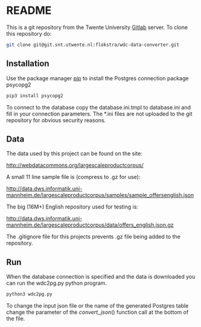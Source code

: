 # README

This is a git repository from the Twente University [Gitlab](https://git.snt.utwente.nl/) server. To clone this repository do:

```bash
git clone git@git.snt.utwente.nl:flokstra/wdc-data-converter.git
```

## Installation

Use the package manager [pip](https://pip.pypa.io/en/stable/) to install the 
Postgres connection package psycopg2

```bash
pip3 install psycopg2
```

To connect to the database copy the database.ini.tmpl to database.ini and fill
in your connection parameters. The *.ini files are not uploaded to the 
git repository for obvious security reasons.

## Data
The data used by this project can be found on the site:

<http://webdatacommons.org/largescaleproductcorpus/>

A small 11 line sample file is (compress to .gz for use):

<http://data.dws.informatik.uni-mannheim.de/largescaleproductcorpus/samples/sample_offersenglish.json>

The big (16M+) English repository used for testing is:

<http://data.dws.informatik.uni-mannheim.de/largescaleproductcorpus/data/offers_english.json.gz>

The .gitignore file for this projects prevents .gz file being added to the
repository.

## Run

When the database connection is specified and the data is downloaded you can 
run the wdc2pg.py python program. 

```bash
python3 wdc2pg.py
```

To change the input json file or the name of
the generated Postgres table change the parameter of the <I>convert_json</I>() function
call at the bottom of the file.
